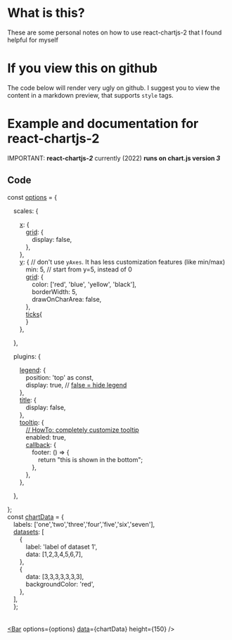 # What is this?
These are some personal notes on how to use react-chartjs-2 that I found helpful for myself

# If you view this on github
The code below will render very ugly on github. I suggest you to view the content in a markdown preview, that supports `style` tags.

# Example and documentation for react-chartjs-2

IMPORTANT: **react-chartjs-*2*** currently (2022) **runs on chart.js version *3***

## Code

- const [options](https://www.chartjs.org/docs/3.1.0/api/classes/chart.html#options) = {
  - scales: {
    - [x](https://www.chartjs.org/docs/3.1.0/api/interfaces/cartesianscaleoptions.html): {
      - [grid](https://www.chartjs.org/docs/3.1.0/api/interfaces/gridlineoptions.html): {
        - display: false,
      - },
    - },
    - [y](https://www.chartjs.org/docs/3.1.0/api/interfaces/cartesianscaleoptions.html): { // don't use `yAxes`. It has less customization features (like min/max)
      - min: 5, // start from y=5, instead of 0
      - [grid](https://www.chartjs.org/docs/3.1.0/api/interfaces/gridlineoptions.html): {
        - color: ['red', 'blue', 'yellow', 'black'],
        - borderWidth: 5,
        - drawOnCharArea: false,
      - },
      - [ticks](https://www.chartjs.org/docs/3.1.0/api/interfaces/cartesianscaleoptions.html#ticks){
      - }
    - },
  - },

  - plugins: {
    - [legend](https://www.chartjs.org/docs/3.1.0/api/interfaces/plugin.html): {
      - position: 'top' as const,
      - display: true, // [false = hide legend](https://stackoverflow.com/a/67912430/6702598)
    - },
    - [title](https://www.chartjs.org/docs/3.1.0/api/interfaces/plugin.html): {
      - display: false,
    - },
    - [tooltip](https://www.chartjs.org/docs/latest/configuration/tooltip.html): {
      - [// HowTo: completely customize tooltip](https://www.chartjs.org/docs/3.6.0/samples/tooltip/html.html)
      - enabled: true,
      - [callback](https://www.chartjs.org/docs/latest/configuration/tooltip.html#tooltip-callbacks): {
        - footer: () => {
          - return "this is shown in the bottom";
        - },
      - },
    - },
  - },
- };
- const [chartData](https://www.chartjs.org/docs/3.1.0/api/interfaces/chartdata.html) = {
    - labels: ['one','two','three','four','five','six','seven'],
    - [datasets](https://www.chartjs.org/docs/3.1.0/api/#chartdataset): [
      - {
        - label: 'label of dataset 1',
        - data: [1,2,3,4,5,6,7],
      - },
      - {
        - data: [3,3,3,3,3,3,3],
        - backgroundColor: 'red',
      - },
    - ],
  - };
- &nbsp;
- &nbsp;
- [&lt;Bar](https://www.chartjs.org/docs/3.1.0/api/classes/chart.html)
 options={options} [data](https://www.chartjs.org/docs/3.1.0/api/classes/chart.html#data)={chartData} height={150} /&gt;


<style>
  ul li {
    list-style-type: none;
  }

  ul{ padding-left: 0px; }
  ul ul { padding-left: 1em; }
  ul ul ul { padding-left: 1em; }
  ul ul ul ul { padding-left: 1em; }
  ul ul ul ul ul { padding-left: 1em; }
</style>